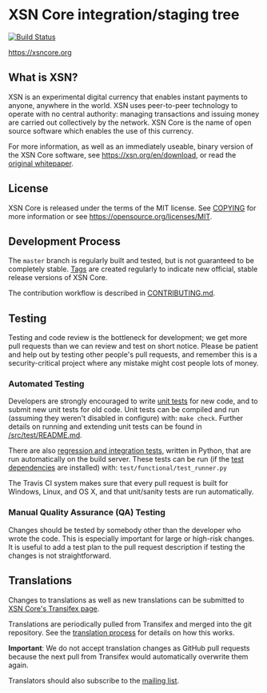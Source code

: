 XSN Core integration/staging tree
=====================================

[![Build Status](https://travis-ci.org/xsn/xsn.svg?branch=master)](https://travis-ci.org/xsn/xsn)

https://xsncore.org

What is XSN?
----------------

XSN is an experimental digital currency that enables instant payments to
anyone, anywhere in the world. XSN uses peer-to-peer technology to operate
with no central authority: managing transactions and issuing money are carried
out collectively by the network. XSN Core is the name of open source
software which enables the use of this currency.

For more information, as well as an immediately useable, binary version of
the XSN Core software, see https://xsn.org/en/download, or read the
[original whitepaper](https://xsncore.org/xsn.pdf).

License
-------

XSN Core is released under the terms of the MIT license. See [COPYING](COPYING) for more
information or see https://opensource.org/licenses/MIT.

Development Process
-------------------

The `master` branch is regularly built and tested, but is not guaranteed to be
completely stable. [Tags](https://github.com/xsn/xsn/tags) are created
regularly to indicate new official, stable release versions of XSN Core.

The contribution workflow is described in [CONTRIBUTING.md](CONTRIBUTING.md).

Testing
-------

Testing and code review is the bottleneck for development; we get more pull
requests than we can review and test on short notice. Please be patient and help out by testing
other people's pull requests, and remember this is a security-critical project where any mistake might cost people
lots of money.

### Automated Testing

Developers are strongly encouraged to write [unit tests](src/test/README.md) for new code, and to
submit new unit tests for old code. Unit tests can be compiled and run
(assuming they weren't disabled in configure) with: `make check`. Further details on running
and extending unit tests can be found in [/src/test/README.md](/src/test/README.md).

There are also [regression and integration tests](/test), written
in Python, that are run automatically on the build server.
These tests can be run (if the [test dependencies](/test) are installed) with: `test/functional/test_runner.py`

The Travis CI system makes sure that every pull request is built for Windows, Linux, and OS X, and that unit/sanity tests are run automatically.

### Manual Quality Assurance (QA) Testing

Changes should be tested by somebody other than the developer who wrote the
code. This is especially important for large or high-risk changes. It is useful
to add a test plan to the pull request description if testing the changes is
not straightforward.

Translations
------------

Changes to translations as well as new translations can be submitted to
[XSN Core's Transifex page](https://www.transifex.com/projects/p/xsn/).

Translations are periodically pulled from Transifex and merged into the git repository. See the
[translation process](doc/translation_process.md) for details on how this works.

**Important**: We do not accept translation changes as GitHub pull requests because the next
pull from Transifex would automatically overwrite them again.

Translators should also subscribe to the [mailing list](https://groups.google.com/forum/#!forum/xsn-translators).
